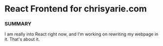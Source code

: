 # React Frontend for chrisyarie.com

### SUMMARY
I am really into React right now, and I'm working on rewriting my webpage in it. That's about it.